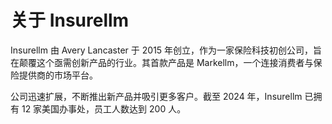 # 关于 Insurellm

Insurellm 由 Avery Lancaster 于 2015 年创立，作为一家保险科技初创公司，旨在颠覆这个亟需创新产品的行业。其首款产品是 Markellm，一个连接消费者与保险提供商的市场平台。

公司迅速扩展，不断推出新产品并吸引更多客户。截至 2024 年，Insurellm 已拥有 12 家美国办事处，员工人数达到 200 人。